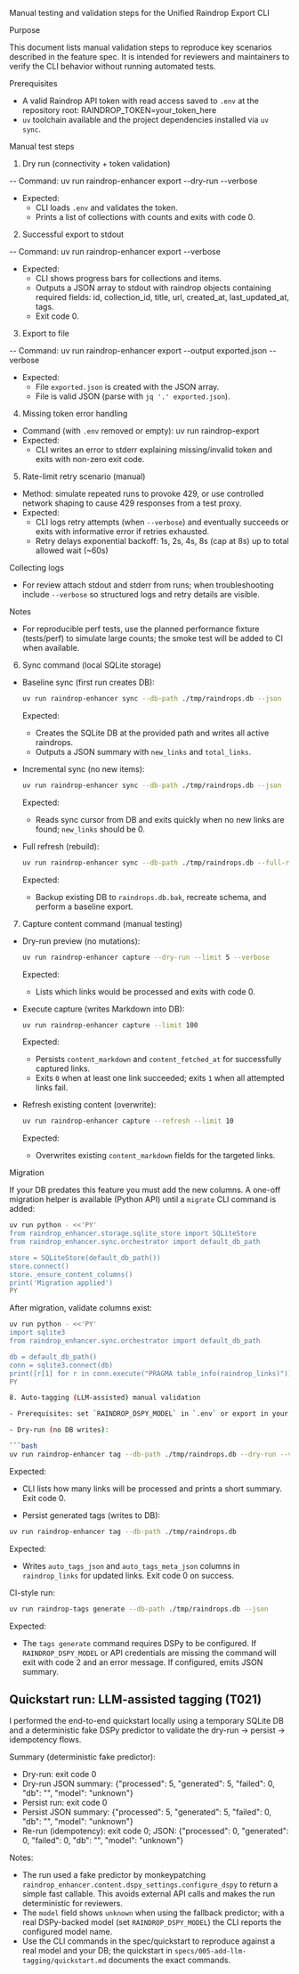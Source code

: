 Manual testing and validation steps for the Unified Raindrop Export CLI

Purpose

This document lists manual validation steps to reproduce key scenarios described in the feature spec. It is intended for reviewers and maintainers to verify the CLI behavior without running automated tests.

Prerequisites

- A valid Raindrop API token with read access saved to `.env` at the repository root:
  RAINDROP_TOKEN=your_token_here
- `uv` toolchain available and the project dependencies installed via `uv sync`.

Manual test steps

1. Dry run (connectivity + token validation)

-- Command:
  uv run raindrop-enhancer export --dry-run --verbose
- Expected:
  - CLI loads `.env` and validates the token.
  - Prints a list of collections with counts and exits with code 0.

2. Successful export to stdout

-- Command:
  uv run raindrop-enhancer export --verbose
- Expected:
  - CLI shows progress bars for collections and items.
  - Outputs a JSON array to stdout with raindrop objects containing required fields: id, collection_id, title, url, created_at, last_updated_at, tags.
  - Exit code 0.

3. Export to file

-- Command:
  uv run raindrop-enhancer export --output exported.json --verbose
- Expected:
  - File `exported.json` is created with the JSON array.
  - File is valid JSON (parse with `jq '.' exported.json`).

4. Missing token error handling

- Command (with `.env` removed or empty):
  uv run raindrop-export
- Expected:
  - CLI writes an error to stderr explaining missing/invalid token and exits with non-zero exit code.

5. Rate-limit retry scenario (manual)

- Method: simulate repeated runs to provoke 429, or use controlled network shaping to cause 429 responses from a test proxy.
- Expected:
  - CLI logs retry attempts (when `--verbose`) and eventually succeeds or exits with informative error if retries exhausted.
  - Retry delays exponential backoff: 1s, 2s, 4s, 8s (cap at 8s) up to total allowed wait (~60s)

Collecting logs

- For review attach stdout and stderr from runs; when troubleshooting include `--verbose` so structured logs and retry details are visible.

Notes

- For reproducible perf tests, use the planned performance fixture (tests/perf) to simulate large counts; the smoke test will be added to CI when available.

6. Sync command (local SQLite storage)

- Baseline sync (first run creates DB):

  ```bash
  uv run raindrop-enhancer sync --db-path ./tmp/raindrops.db --json
  ```

  Expected:
  - Creates the SQLite DB at the provided path and writes all active raindrops.
  - Outputs a JSON summary with `new_links` and `total_links`.

- Incremental sync (no new items):

  ```bash
  uv run raindrop-enhancer sync --db-path ./tmp/raindrops.db --json
  ```

  Expected:
  - Reads sync cursor from DB and exits quickly when no new links are found; `new_links` should be 0.

- Full refresh (rebuild):

  ```bash
  uv run raindrop-enhancer sync --db-path ./tmp/raindrops.db --full-refresh --json
  ```

  Expected:
  - Backup existing DB to `raindrops.db.bak`, recreate schema, and perform a baseline export.

7. Capture content command (manual testing)

- Dry-run preview (no mutations):

  ```bash
  uv run raindrop-enhancer capture --dry-run --limit 5 --verbose
  ```

  Expected:
  - Lists which links would be processed and exits with code 0.

- Execute capture (writes Markdown into DB):

  ```bash
  uv run raindrop-enhancer capture --limit 100
  ```

  Expected:
  - Persists `content_markdown` and `content_fetched_at` for successfully captured links.
  - Exits `0` when at least one link succeeded; exits `1` when all attempted links fail.

- Refresh existing content (overwrite):

  ```bash
  uv run raindrop-enhancer capture --refresh --limit 10
  ```

  Expected:
  - Overwrites existing `content_markdown` fields for the targeted links.

Migration

If your DB predates this feature you must add the new columns. A one-off migration helper is available (Python API) until a `migrate` CLI command is added:

```bash
uv run python - <<'PY'
from raindrop_enhancer.storage.sqlite_store import SQLiteStore
from raindrop_enhancer.sync.orchestrator import default_db_path

store = SQLiteStore(default_db_path())
store.connect()
store._ensure_content_columns()
print('Migration applied')
PY
```

After migration, validate columns exist:

```bash
uv run python - <<'PY'
import sqlite3
from raindrop_enhancer.sync.orchestrator import default_db_path

db = default_db_path()
conn = sqlite3.connect(db)
print([r[1] for r in conn.execute("PRAGMA table_info(raindrop_links)")])
PY

8. Auto-tagging (LLM-assisted) manual validation

- Prerequisites: set `RAINDROP_DSPY_MODEL` in `.env` or export in your shell. For dry-run testing you can omit it.

- Dry-run (no DB writes):

```bash
uv run raindrop-enhancer tag --db-path ./tmp/raindrops.db --dry-run --verbose
```

Expected:
- CLI lists how many links will be processed and prints a short summary. Exit code 0.

- Persist generated tags (writes to DB):

```bash
uv run raindrop-enhancer tag --db-path ./tmp/raindrops.db
```

Expected:
- Writes `auto_tags_json` and `auto_tags_meta_json` columns in `raindrop_links` for updated links. Exit code 0 on success.

CI-style run:

```bash
uv run raindrop-tags generate --db-path ./tmp/raindrops.db --json
```

Expected:
- The `tags generate` command requires DSPy to be configured. If `RAINDROP_DSPY_MODEL` or API credentials are missing the command will exit with code 2 and an error message. If configured, emits JSON summary.

## Quickstart run: LLM-assisted tagging (T021)

I performed the end-to-end quickstart locally using a temporary SQLite DB and a deterministic fake DSPy predictor to validate the dry-run -> persist -> idempotency flows.

Summary (deterministic fake predictor):

- Dry-run: exit code 0
- Dry-run JSON summary: {"processed": 5, "generated": 5, "failed": 0, "db": "<tmp db>", "model": "unknown"}
- Persist run: exit code 0
- Persist JSON summary: {"processed": 5, "generated": 5, "failed": 0, "db": "<tmp db>", "model": "unknown"}
- Re-run (idempotency): exit code 0; JSON: {"processed": 0, "generated": 0, "failed": 0, "db": "<tmp db>", "model": "unknown"}

Notes:

- The run used a fake predictor by monkeypatching `raindrop_enhancer.content.dspy_settings.configure_dspy` to return a simple fast callable. This avoids external API calls and makes the run deterministic for reviewers.
- The `model` field shows `unknown` when using the fallback predictor; with a real DSPy-backed model (set `RAINDROP_DSPY_MODEL`) the CLI reports the configured model name.
- Use the CLI commands in the spec/quickstart to reproduce against a real model and your DB; the quickstart in `specs/005-add-llm-tagging/quickstart.md` documents the exact commands.
